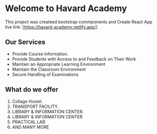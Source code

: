 # Welcome to Havard Academy

This project was createed bootstrap commponents and Create React App
live link: [https://havard-academy.netlify.app/]

## Our Services
* Provide Course Information.
* Provide Students with Access to and Feedback on Their Work
* Maintain an Appropriate Learning Environment
* Maintain the Classroom Environment
* Secure Handling of Examinations

## What do we offer
1. Collage Hostel.
2. TRANSPORT FACILITY.
3. LIBRARY & INFORMATION CENTER.
4. LIBRARY & INFORMATION CENTER
5. PRACTICAL LAB
6. AND MANY MORE